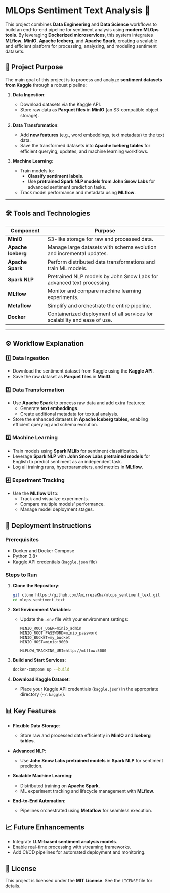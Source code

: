 
# MLOps Sentiment Text Analysis 🚀

This project combines **Data Engineering** and **Data Science** workflows to build an end-to-end pipeline for sentiment analysis using **modern MLOps tools**. By leveraging **Dockerized microservices**, this system integrates **MLflow**, **MinIO**, **Apache Iceberg**, and **Apache Spark**, creating a scalable and efficient platform for processing, analyzing, and modeling sentiment datasets.

## 🌟 Project Purpose

The main goal of this project is to process and analyze **sentiment datasets from Kaggle** through a robust pipeline:

1. **Data Ingestion**:
   - Download datasets via the Kaggle API.
   - Store raw data as **Parquet files** in **MinIO** (an S3-compatible object storage).

2. **Data Transformation**:
   - Add **new features** (e.g., word embeddings, text metadata) to the text data.
   - Save the transformed datasets into **Apache Iceberg tables** for efficient querying, updates, and machine learning workflows.

3. **Machine Learning**:
   - Train models to:
     - **Classify sentiment labels**.
     - Use **pretrained Spark NLP models from John Snow Labs** for advanced sentiment prediction tasks.
   - Track model performance and metadata using **MLflow**.

---

## 🛠️ Tools and Technologies

| **Component**        | **Purpose**                                                                 |
|-----------------------|-----------------------------------------------------------------------------|
| **MinIO**            | S3-like storage for raw and processed data.                                |
| **Apache Iceberg**   | Manage large datasets with schema evolution and incremental updates.       |
| **Apache Spark**     | Perform distributed data transformations and train ML models.              |
| **Spark NLP**        | Pretrained NLP models by John Snow Labs for advanced text processing.      |
| **MLflow**           | Monitor and compare machine learning experiments.                         |
| **Metaflow**         | Simplify and orchestrate the entire pipeline.                             |
| **Docker**           | Containerized deployment of all services for scalability and ease of use. |

---

## ⚙️ Workflow Explanation

### **1️⃣ Data Ingestion**
- Download the sentiment dataset from Kaggle using the **Kaggle API**.
- Save the raw dataset as **Parquet files** in **MinIO**.

### **2️⃣ Data Transformation**
- Use **Apache Spark** to process raw data and add extra features:
  - Generate **text embeddings**.
  - Create additional metadata for textual analysis.
- Store the enhanced datasets in **Apache Iceberg tables**, enabling efficient querying and schema evolution.

### **3️⃣ Machine Learning**
- Train models using **Spark MLlib** for sentiment classification.
- Leverage **Spark NLP** with **John Snow Labs pretrained models** for English to predict sentiment as an independent task.
- Log all training runs, hyperparameters, and metrics in **MLflow**.

### **4️⃣ Experiment Tracking**
- Use the **MLflow UI** to:
  - Track and visualize experiments.
  - Compare multiple models' performance.
  - Manage model deployment stages.

## 🚀 Deployment Instructions

### Prerequisites
- Docker and Docker Compose
- Python 3.8+
- Kaggle API credentials (`kaggle.json` file)

### Steps to Run

1. **Clone the Repository**:
   ```bash
   git clone https://github.com/AmirrezaKha/mlops_sentiment_text.git
   cd mlops_sentiment_text
   ```

2. **Set Environment Variables**:
   - Update the `.env` file with your environment settings:
     ```plaintext
     MINIO_ROOT_USER=minio_admin
     MINIO_ROOT_PASSWORD=minio_password
     MINIO_BUCKET=my_bucket
     MINIO_HOST=minio:9000
     
     MLFLOW_TRACKING_URI=http://mlflow:5000
     ```

3. **Build and Start Services**:
   ```bash
   docker-compose up --build
   ```

4. **Download Kaggle Dataset**:
   - Place your Kaggle API credentials (`kaggle.json`) in the appropriate directory (`~/.kaggle`).


## 📊 Key Features

- **Flexible Data Storage**: 
  - Store raw and processed data efficiently in **MinIO** and **Iceberg tables**.
  
- **Advanced NLP**:
  - Use **John Snow Labs pretrained models** in **Spark NLP** for sentiment prediction.

- **Scalable Machine Learning**:
  - Distributed training on **Apache Spark**.
  - ML experiment tracking and lifecycle management with **MLflow**.

- **End-to-End Automation**:
  - Pipelines orchestrated using **Metaflow** for seamless execution.

## 📈 Future Enhancements
- Integrate **LLM-based sentiment analysis models**.
- Enable real-time processing with streaming frameworks.
- Add CI/CD pipelines for automated deployment and monitoring.


## 📝 License
This project is licensed under the **MIT License**. See the `LICENSE` file for details.
